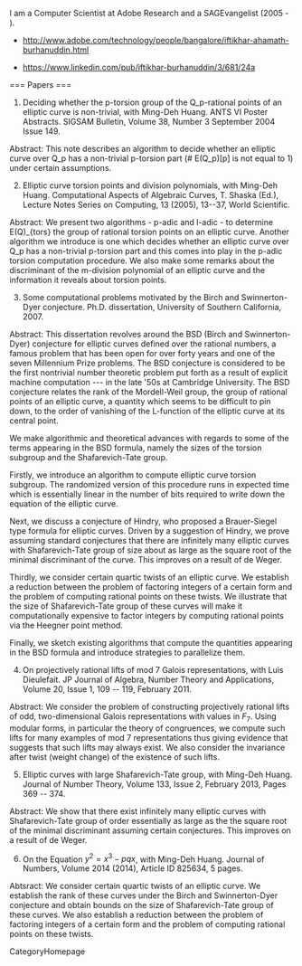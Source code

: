 I am a Computer Scientist at Adobe Research and a SAGEvangelist (2005 - ).

- http://www.adobe.com/technology/people/bangalore/iftikhar-ahamath-burhanuddin.html

- https://www.linkedin.com/pub/iftikhar-burhanuddin/3/681/24a

=== Papers ===

1. Deciding whether the p-torsion group of the Q_p-rational points of an elliptic curve is non-trivial, with Ming-Deh Huang.
ANTS VI Poster Abstracts. SIGSAM Bulletin, Volume 38, Number 3 September 2004 Issue 149.

Abstract: This note describes an algorithm to decide whether an elliptic curve over Q_p has a non-trivial p-torsion part (# E(Q_p)[p] is not equal to 1) under certain assumptions. 

2. Elliptic curve torsion points and division polynomials, with Ming-Deh Huang.
Computational Aspects of Algebraic Curves, T. Shaska (Ed.), Lecture Notes Series on Computing, 13 (2005), 13--37, World Scientific.

Abstract: We present two algorithms - p-adic and l-adic - to determine E(Q)_{tors} the group of rational torsion points on an elliptic curve. Another algorithm we introduce is one which decides whether an elliptic curve over Q_p has a non-trivial p-torsion part and this comes into play in the p-adic torsion computation procedure. We also make some remarks about the discriminant of the m-division polynomial of an elliptic curve and the information it reveals about torsion points. 

3. Some computational problems motivated by the Birch and Swinnerton-Dyer conjecture. 
Ph.D. dissertation, University of Southern California, 2007.

Abstract: This dissertation revolves around the BSD (Birch and Swinnerton-Dyer) conjecture for elliptic curves defined over the rational numbers, a famous problem that has been open for over forty years and one of the seven Millennium Prize problems. The BSD conjecture is considered to be the first nontrivial number theoretic problem put forth as a result of explicit machine computation --- in the late '50s at Cambridge University.  The BSD conjecture relates the rank of the Mordell-Weil group, the group of rational points of an elliptic curve, a quantity which seems to be difficult to pin down, to the order of vanishing of the L-function of the elliptic curve at its central point.

We make algorithmic and theoretical advances with regards to some of the terms appearing in the BSD formula, namely the sizes of the torsion subgroup and the Shafarevich-Tate group.

Firstly, we introduce an algorithm to compute elliptic curve torsion subgroup. The randomized version of this procedure runs in expected time which is essentially linear in the number of bits required to write down the equation of the elliptic curve.

Next, we discuss a conjecture of Hindry, who proposed a Brauer-Siegel type formula for elliptic curves. Driven by a suggestion of Hindry, we prove assuming standard conjectures that there are infinitely many elliptic curves with Shafarevich-Tate group of size about as large as the square root of the minimal discriminant of the curve. This improves on a result of de Weger.

Thirdly, we consider certain quartic twists of an elliptic curve. We establish a reduction between the problem of factoring integers of a certain form and the problem of computing rational points on these twists. We illustrate that the size of Shafarevich-Tate group of these curves will make it computationally expensive to factor integers by computing rational points via the Heegner point method.

Finally, we sketch existing algorithms that compute the quantities appearing in the BSD formula and introduce strategies to parallelize them.


4. On projectively rational lifts of mod $7$ Galois representations, with Luis Dieulefait. 
JP Journal of Algebra, Number Theory and Applications, Volume 20, Issue 1, 109 -- 119, February 2011.

Abstract: We consider the problem of constructing projectively rational lifts of odd, two-dimensional Galois representations with values in $F_7$. Using modular forms, in particular the theory of congruences, we compute such lifts for many examples of mod $7$ representations thus giving evidence that suggests that such lifts may always exist. We also consider the invariance after twist (weight change) of the existence of such lifts.

5. Elliptic curves with large Shafarevich-Tate group, with Ming-Deh Huang.
Journal of Number Theory, Volume 133, Issue 2, February 2013, Pages 369 -- 374.

Abstract: We show that there exist infinitely many elliptic curves with Shafarevich-Tate group of order essentially as large as the the square root of the minimal discriminant assuming certain conjectures. This improves on a result of de Weger.

6. On the Equation $y^2 = x^3 - pqx$, with Ming-Deh Huang.
Journal of Numbers, Volume 2014 (2014), Article ID 825634, 5 pages.

Abtsract: We consider certain quartic twists of an elliptic curve. We establish the rank of these curves under the Birch and Swinnerton-Dyer conjecture and obtain bounds on the size of Shafarevich-Tate group of these curves. We also establish a reduction between the problem of factoring integers of a certain form and the problem of computing rational points on these twists.

CategoryHomepage
